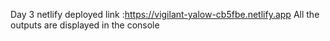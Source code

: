 
Day 3 netlify deployed link :https://vigilant-yalow-cb5fbe.netlify.app
All the outputs are displayed in the console
